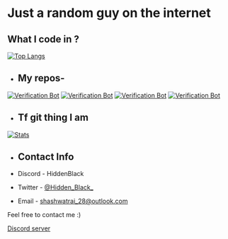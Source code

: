 # Just a random guy on the internet

## What I code in ?
[![Top Langs](https://github-readme-stats.vercel.app/api/top-langs/?username=Hidden-black&layout=compact&theme=synthwave)](https://github.com/Hidden-black)

- ## My repos- 
[![Verification Bot](https://github-readme-stats.vercel.app/api/pin/?username=Hidden-black&repo=Robolac&show_icons=true&theme=synthwave)](https://github.com/Hidden-black/Robolac)
[![Verification Bot](https://github-readme-stats.vercel.app/api/pin/?username=Hidden-black&repo=Robolac-in-Js&show_icons=true&theme=synthwave)](https://github.com/Hidden-black/Robolac)
[![Verification Bot](https://github-readme-stats.vercel.app/api/pin/?username=Hidden-black&repo=Planet-data-graph&show_icons=true&theme=synthwave)](https://github.com/Hidden-black/Planet-data-graph)
[![Verification Bot](https://github-readme-stats.vercel.app/api/pin/?username=Hidden-black&repo=Dupe-File-search&show_theme=synthwave)](https://github.com/Hidden-black/Dupe-File-Search)


- ## Tf git thing I am 
[![Stats](https://github-readme-stats.vercel.app/api?username=Hidden-black&hide=prs,stars&theme=synthwave)](https://github.com/Hidden-black)


- ## Contact Info

- Discord - HiddenBlack
- Twitter - [@Hidden_Black_](https://twitter.com/Hidden_Black_)
- Email - shashwatrai_28@outlook.com

Feel free to contact me :)

[Discord server](https://discord.gg/5gDzeDgF5U)
